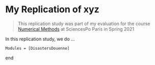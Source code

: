 # My Replication of xyz

> This replication study was part of my evaluation for the course [Numerical Methods](https://floswald.github.io/NumericalMethods/) at SciencesPo Paris in Spring 2021

In this replication study, we do ...

```@autodocs
Modules = [DisastersDouenne]
```


end
